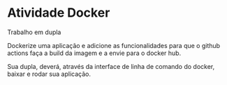 # Atividade Docker
Trabalho em dupla

Dockerize uma aplicação e adicione as funcionalidades para que o github actions faça a build da imagem e a envie para o docker hub.

Sua dupla, deverá, através da interface de linha de comando do docker, baixar e rodar sua aplicação.

